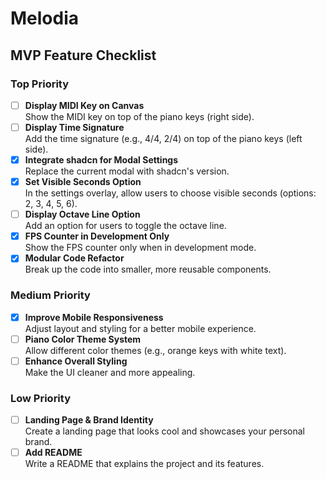 # Melodia

## MVP Feature Checklist

### Top Priority

- [ ] **Display MIDI Key on Canvas**  
       Show the MIDI key on top of the piano keys (right side).
- [ ] **Display Time Signature**  
       Add the time signature (e.g., 4/4, 2/4) on top of the piano keys (left side).
- [x] **Integrate shadcn for Modal Settings**  
       Replace the current modal with shadcn's version.
- [x] **Set Visible Seconds Option**  
       In the settings overlay, allow users to choose visible seconds (options: 2, 3, 4, 5, 6).
- [ ] **Display Octave Line Option**  
       Add an option for users to toggle the octave line.
- [x] **FPS Counter in Development Only**  
       Show the FPS counter only when in development mode.
- [x] **Modular Code Refactor**  
       Break up the code into smaller, more reusable components.

### Medium Priority

- [x] **Improve Mobile Responsiveness**  
       Adjust layout and styling for a better mobile experience.
- [ ] **Piano Color Theme System**  
       Allow different color themes (e.g., orange keys with white text).
- [ ] **Enhance Overall Styling**  
       Make the UI cleaner and more appealing.

### Low Priority

- [ ] **Landing Page & Brand Identity**  
       Create a landing page that looks cool and showcases your personal brand.
- [ ] **Add README**  
       Write a README that explains the project and its features.
